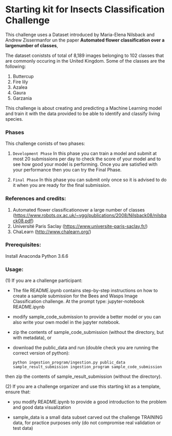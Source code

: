 # Starting kit for Insects Classification Challenge


This challenge uses a Dataset introduced by  Maria-Elena Nilsback and Andrew Zissermanfor un the paper **Automated  flower  classification  over  a  largenumber  of  classes**,  
 
 
The dataset coniststs of total of 8,189 images belonging to 102 classes that  are  commonly  occuring  in  the  United  Kingdom. Some of the classes are the following:

1. Buttercup
2. Fire lily
3. Azalea
4. Gaura
5. Garzania

    
This challenge is about creating and predicting a Machine Learning model and train it with the data provided to be able to identify and classify living species.


### Phases
This challenge conists of two phases:  

1. `Development Phase`
In this phase you can train a model and submit at most 20 submissions per day to check the score of your model and to see how good your model is performing. Once you are satisfied with your performance then you can try the Final Phase.
    
2. `Final Phase`
In this phase you can submit only once so it is advised to do it when you are ready for the final submission.
    
    

### References and credits: 

 
1. Automated  flower  classificationover  a  large  number  of  classes (https://www.robots.ox.ac.uk/~vgg/publications/2008/Nilsback08/nilsback08.pdf)       
2. Université Paris Saclay (https://www.universite-paris-saclay.fr/)
3. ChaLearn (http://www.chalearn.org/)


### Prerequisites:
Install Anaconda Python 3.6.6 


### Usage:

(1) If you are a challenge participant:

- The file README.ipynb contains step-by-step instructions on how to create a sample submission for the Bees and Wasps Image Classification challenge. 
At the prompt type:
jupyter-notebook README.ipynb

- modify sample_code_submission to provide a better model or you can also write your own model in the jupyter notebook.

- zip the contents of sample_code_submission (without the directory, but with metadata), or

- download the public_data and run (double check you are running the correct version of python):

  `python ingestion_program/ingestion.py public_data sample_result_submission ingestion_program sample_code_submission`

then zip the contents of sample_result_submission (without the directory).

(2) If you are a challenge organizer and use this starting kit as a template, ensure that:

- you modify README.ipynb to provide a good introduction to the problem and good data visualization

- sample_data is a small data subset carved out the challenge TRAINING data, for practice purposes only (do not compromise real validation or test data)
